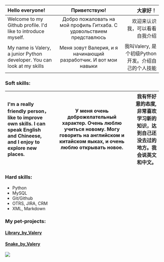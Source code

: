  |**Hello everyone!**| **Приветствую!** | **大家好！**|
 |:-|:-:|-:|
|Welcome to my Github profile. I'd like to introduce myself.| Добро пожаловать на мой профиль Гитхаба. С удовольствием представлюсь | 欢迎来认识我，可以看看自我介绍|
|My name is Valery, a junior Python developer. You can look at my skills | Меня зовут Валерия, и я начинающий разработчик. И вот мои навыки | 我叫Valery, 是个初级Python开发。介绍自己的个人技能|

### **Soft skills:**
| I'm a really friendly person，like to improve own skills. I can speak English and Chineese, and I enjoy to explore new places.  | У меня очень доброжелательный характер. Очень люблю учиться новому. Могу говорить на английском и китайском яыках, и очень люблю открывать новое. | 我有怀好意的态度, 非常喜欢学习新的知识，达到自己还没去过的地方。我会说英文和中文。 |
|:-|:-:|-:|

###  **Hard skills**:
- Python
- MySQL
- Git/Github
- OTRS, JIRA, CRM
- XML, Markdown

### **My pet-projects:**
#### [Library_by_Valery](https://github.com/Mirrabellko/Library_by_Valery "This is my first pet-project")
#### [Snake_by_Valery](https://github.com/Mirrabellko/Snake_by_Valery "This is my second pet-project. There are two versions: console version and with user interface")


![](https://www.codewars.com/users/Mirrabellko/badges/large) 
